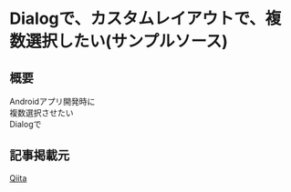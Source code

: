 # Dialogで、カスタムレイアウトで、複数選択したい(サンプルソース)

## 概要
Androidアプリ開発時に  
複数選択させたい  
Dialogで  

## 記事掲載元
[Qiita](https://qiita.com/ak22/items/550a7e00d53c2a041474)
